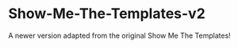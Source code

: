 Show-Me-The-Templates-v2
========================

A newer version adapted from the original Show Me The Templates!
